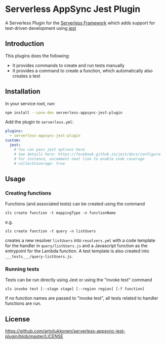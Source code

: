 # Serverless AppSync Jest Plugin

A Serverless Plugin for the [Serverless Framework](http://www.serverless.com) which
adds support for test-driven development using [jest](https://facebook.github.io/jest/)

## Introduction

This plugins does the following:

* It provides commands to create and run tests manually
* It provides a command to create a function, which automatically also creates a test

## Installation

In your service root, run:

```bash
npm install --save-dev serverless-appsync-jest-plugin
```

Add the plugin to `serverless.yml`:

```yml
plugins:
  - serverless-appsync-jest-plugin
custom:
  jest:
    # You can pass jest options here
    # See details here: https://facebook.github.io/jest/docs/configuration.html
    # For instance, uncomment next line to enable code coverage
    # collectCoverage: true
```

## Usage

### Creating functions

Functions (and associated tests) can be created using the command

```
sls create function -t mappingType -n functionName
```
 
e.g.

```
sls create function -t query -n listUsers
```

creates a new resolver `listUsers` into `resolvers.yml` with a code template for
the handler in `query/listUsers.js` and a Javascript function 
as the entrypoint for the Lambda function. A test template is also created into `___tests___/query-listUsers.js`. 

### Running tests

Tests can be run directly using Jest or using the "invoke test" command

```
sls invoke test [--stage stage] [--region region] [-f function]
```

If no function names are passed to "invoke test", all tests related to handler functions are run.

## License
https://github.com/artoliukkonen/serverless-appsync-jest-plugin/blob/master/LICENSE